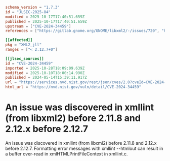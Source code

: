 ```toml
schema_version = "1.7.3"
id = "JLSEC-2025-84"
modified = 2025-10-17T17:40:51.659Z
published = 2025-10-17T17:40:51.659Z
upstream = ["CVE-2024-34459"]
references = ["https://gitlab.gnome.org/GNOME/libxml2/-/issues/720", "https://gitlab.gnome.org/GNOME/libxml2/-/releases/v2.11.8", "https://gitlab.gnome.org/GNOME/libxml2/-/releases/v2.12.7", "https://lists.fedoraproject.org/archives/list/package-announce%40lists.fedoraproject.org/message/5HVUXKYTBWT3G5DEEQX62STJQBY367NL/", "https://lists.fedoraproject.org/archives/list/package-announce%40lists.fedoraproject.org/message/INKSSLW5VMZIXHRPZBAW4TJUX5SQKARG/", "https://lists.fedoraproject.org/archives/list/package-announce%40lists.fedoraproject.org/message/VRDJCNQP32LV56KESUQ5SNZKAJWSZZRI/", "https://gitlab.gnome.org/GNOME/libxml2/-/issues/720", "https://gitlab.gnome.org/GNOME/libxml2/-/releases/v2.11.8", "https://gitlab.gnome.org/GNOME/libxml2/-/releases/v2.12.7", "https://lists.fedoraproject.org/archives/list/package-announce%40lists.fedoraproject.org/message/5HVUXKYTBWT3G5DEEQX62STJQBY367NL/", "https://lists.fedoraproject.org/archives/list/package-announce%40lists.fedoraproject.org/message/INKSSLW5VMZIXHRPZBAW4TJUX5SQKARG/", "https://lists.fedoraproject.org/archives/list/package-announce%40lists.fedoraproject.org/message/VRDJCNQP32LV56KESUQ5SNZKAJWSZZRI/"]

[[affected]]
pkg = "XML2_jll"
ranges = ["< 2.12.7+0"]

[[jlsec_sources]]
id = "CVE-2024-34459"
imported = 2025-10-28T18:09:09.639Z
modified = 2025-10-10T18:00:14.990Z
published = 2024-05-14T15:39:11.917Z
url = "https://services.nvd.nist.gov/rest/json/cves/2.0?cveId=CVE-2024-34459"
html_url = "https://nvd.nist.gov/vuln/detail/CVE-2024-34459"
```

# An issue was discovered in xmllint (from libxml2) before 2.11.8 and 2.12.x before 2.12.7

An issue was discovered in xmllint (from libxml2) before 2.11.8 and 2.12.x before 2.12.7. Formatting error messages with xmllint --htmlout can result in a buffer over-read in xmlHTMLPrintFileContext in xmllint.c.

